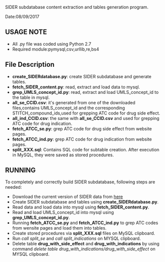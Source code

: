 SIDER subdatabase content extraction and tables generation program.

Date:08/09/2017

USAGE NOTE
-----
+ All .py file was coded using Python 2.7
+ Required module:pymysql,csv,urllib,re,bs4

File Description
-----
+ **create_SIDERdatabase.py**: create SIDER subdatabase and generate tables.
+ **fetch_SIDER_content.py**: read, extract and load data to mysql.
+ **grep_UMLS_concept_id.py**: read, extract and load UMLS_concept_id to the table in mysql.
+ **all_se_CCID.csv**: it's generated from one of the downloaded files,contains UMLS_concept_id and the corresponding STITCH_compound_ids,used for grepping ATC code for drug side effect.
+ **all_ind_CCID.csv**: the same with **all_se_CCID.csv** and used for grepping ATC code for drug indication.
+ **fetch_ATCC_se.py**: grep ATC code for drug side effect from website pages.
+ **fetch_ATCC_ind.py**: grep ATC code for drug indication from website pages.
+ **split_XXX.sql**: Contains SQL code for subtable creation. After execution in MySQL, they were saved as stored procedures.
 

RUNNING
------
To completely and correctly build SIDER subdatabase, following steps are needed:

+ Download the current version of SIDER data from [here](http://sideeffects.embl.de/download/)
+ Create SIDER subdatabase and tables using **create_SIDERdatabase.py**.
+ Read data and load data into mysql using **fetch_SIDER_content.py**. 
+ Read and load UMLS_concept_id into mysql using **grep_UMLS_concept_id.py**.
+ Running **fetch_ATCC_se.py** and **fetch_ATCC_ind.py** to grep ATC codes from wensite pages and load them into tables.
+ Create stored procedures via **split_XXX.sql** files on  MySQL clipboard.
+ Run *call split_se* and *call split_indications* on MYSQL clipboard.
+ Delete table **drug_with_side_effect** and **drug_with_indications** by using command *delete table drug_with_indications/drug_with_side_effect* on MYSQL clipboard.  
